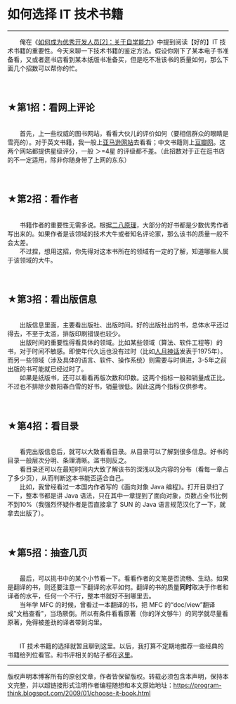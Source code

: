 # 如何选择 IT 技术书籍 

-----

<div class="post-body entry-content">
　　俺在《<a href="../../2009/01/2.md">如何成为优秀开发人员[2]：关于自学能力</a>》中提到阅读【好的】IT 技术书籍的重要性。今天来聊一下技术书籍的鉴定方法。假设你刚下了某本电子书准备看，又或者逛书店看到某本纸版书准备买，但是吃不准该书的质量如何，那么下面几个招数可以帮你的忙。<a name="more"></a><br/>
<br/>
<br/>
<h2>★第1招：看网上评论</h2><br/>
　　首先，上一些权威的图书网站，看看大伙儿的评价如何（要相信群众的眼睛是雪亮的）。对于英文书籍，我一般上<a href="http://www.amazon.com/" rel="nofollow" target="_blank">亚马逊网站</a>去看看；中文书籍则上<a href="http://www.douban.com/" rel="nofollow" target="_blank">豆瓣网</a>。这两个网站都提供星级评分，一般 ＞=4星 的评级都不差。（此招数对于正在逛书店的不一定适用，除非你随身带了上网的东东）<br/>
<br/>
<br/>
<h2>★第2招：看作者</h2><br/>
　　书籍作者的重要性无需多说。根据<a href="../../2009/02/80-20-principle-0-overview.md">二八原理</a>，大部分的好书都是少数优秀作者写出来的。如果作者是该领域的技术大牛或者知名评论家，那么该书的质量一般不会太差。<br/>
　　不过捏，想用这招，你先得对这本书所在的领域有一定的了解，知道哪些人属于该领域的大牛。<br/>
<br/>
<br/>
<h2>★第3招：看出版信息</h2><br/>
　　出版信息里面，主要看出版社、出版时间。好的出版社出的书，总体水平还过得去，不至于太滥，排版印刷错误也较少。<br/>
　　出版时间的重要性得看具体的领域。比如某些领域（算法、软件工程等）的书，对于时间不敏感。即使年代久远也没有过时（比如<a href="../../2009/03/book-review-mythical-man-month.md">人月神话</a>发表于1975年）。而另一些领域（涉及具体的语言、软件、操作系统）则需要与时俱进，3-5年之前出版的书可能就已经过时了。<br/>
　　如果是纸版书，还可以看看再版次数和印数。这两个指标一般和销量成正比。不过也不排除少数阳春白雪的好书，销量很低。因此这两个指标仅供参考。<br/>
<br/>
<br/>
<h2>★第4招：看目录</h2><br/>
　　看完出版信息后，就可以大致看看目录。从目录可以了解到很多信息。好书的目录一般层次分明、条理清晰。滥书则反之。<br/>
　　看目录还可以在最短时间内大致了解该书的深浅以及内容的分布（看每一章占了多少页），从而判断这本书能否适合自己。<br/>
　　比如，我曾经看过一本国内作者写的《面向对象 Java 编程》。打开目录扫了一下，整本书都是讲 Java 语法，只在其中一章提到了面向对象，页数占全书比例不到10%（我强烈怀疑作者是否直接拿了 SUN 的 Java 语言规范汉化了一下，就拿去出版了）。<br/>
<br/>
<br/>
<h2>★第5招：抽查几页</h2><br/>
　　最后，可以挑书中的某个小节看一下。看看作者的文笔是否流畅、生动。如果是翻译的书，则还要注意一下翻译的水平如何。翻译的书的质量<b>同时</b>取决于作者和译者的水平，任何一个不行，整本书就好不到哪里去。<br/>
　　当年学 MFC 的时候，曾看过一本翻译的书，把 MFC 的“doc/view”翻译成"文档查看"，当场厥倒。所以有条件看看原著（你的洋文够牛）的同学就尽量看原著，免得被差劲的译者带到沟里。<br/>
<br/>
<br/>
　　IT 技术书籍的选择就暂且聊到这里。以后，我打算不定期地推荐一些经典的书籍给列位看官。和书评相关的帖子都在<a href="../../search/label/%E4%B9%A6%E8%AF%84%2F%E5%BD%B1%E8%AF%84.md">这里</a>。
</div>


------------------------------------------------

版权声明本博客所有的原创文章，作者皆保留版权。转载必须包含本声明，保持本文完整，并以超链接形式注明作者编程随想和本文原始地址：https://program-think.blogspot.com/2009/01/choose-it-book.html
